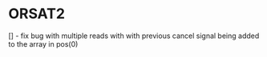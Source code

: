 # ORSAT2

[] - fix bug with multiple reads with with previous cancel signal being added to the array in pos(0)
